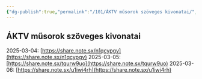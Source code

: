 ```yaml
---
{"dg-publish":true,"permalink":"/101/ÁKTV műsorok szöveges kivonatai/","title":"ÁKTV műsorok szöveges kivonatai","created":"2025-03-05T15:52","updated":"2025-03-07T03:15"}
---
```



## ÁKTV műsorok szöveges kivonatai

2025-03-04: [https://share.note.sx/n1qcypgv](https://share.note.sx/n1qcypgv)
2025-03-05: [https://share.note.sx/tqurw9uo](https://share.note.sx/tqurw9uo)
2025-03-06: [https://share.note.sx/u1iwi4rh](https://share.note.sx/u1iwi4rh)

